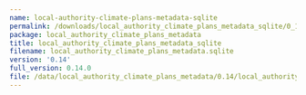 ```yaml
---
name: local-authority-climate-plans-metadata-sqlite
permalink: /downloads/local_authority_climate_plans_metadata_sqlite/0_14
package: local_authority_climate_plans_metadata
title: local_authority_climate_plans_metadata_sqlite
filename: local_authority_climate_plans_metadata.sqlite
version: '0.14'
full_version: 0.14.0
file: /data/local_authority_climate_plans_metadata/0.14/local_authority_climate_plans_metadata.sqlite
---
```

